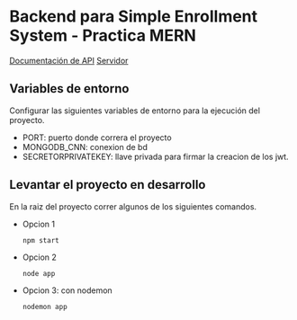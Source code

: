 # Backend para Simple Enrollment System - Practica MERN

  [Documentación de API](https://documenter.getpostman.com/view/20101707/UVsPQR1Z)
  [Servidor](https://simple-enrollment-system-11.herokuapp.com/)

## Variables de entorno

  Configurar las siguientes variables de entorno para la ejecución del proyecto.

  - PORT: puerto donde correra el proyecto
  - MONGODB_CNN: conexion de bd
  - SECRETORPRIVATEKEY: llave privada para firmar la creacion de los jwt.

## Levantar el proyecto en desarrollo

En la raiz del proyecto correr algunos de los siguientes comandos.

  - Opcion 1

    ```npm start```

  - Opcion 2

    ```node app```

  - Opcion 3: con nodemon

    ```nodemon app```

